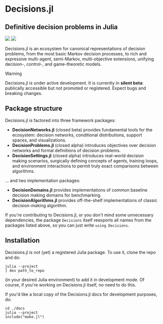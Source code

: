 # Decisions.jl
## Definitive decision problems in Julia
[![](https://img.shields.io/badge/docs-stable-blue.svg)](https://USER_NAME.github.io/PACKAGE_NAME.jl/stable)
[![](https://img.shields.io/badge/docs-dev-blue.svg)](https://USER_NAME.github.io/PACKAGE_NAME.jl/dev)

Decisions.jl is an ecosystem for canonical representations of decision problems, from the
most basic Markov decision processes, to rich and expressive multi-agent, semi-Markov,
multi-objective extensions, unifying decision-, control-, and game-theoretic models.

> [!WARNING] 
> Decisions.jl is under active development. It is currently in **silent beta**:
> publically accessible but not promoted or registered. Expect bugs and breaking changes. 

## Package structure
Decisions.jl is factored into three framework packages:

* **DecisionNetworks.jl** (closed beta) provides fundamental tools for the
  ecosystem: decision networks, conditional distributions, support
  spaces, and visualizations.
* **DecisionProblems.jl** (closed alpha) introduces objectives over decision
  networks and formal definitions of decision problems.
* **DecisionSettings.jl** (closed alpha) introduces real-world decision making
  scenarios, surgically defining concepts of agents, training loops, and environment
  interactions to permit truly exact comparisons between algorithms.

... and two implementation packages:

* **DecisionDomains.jl** provides implementations of common baseline decision
  making domains for benchmarking.
* **DecisionAlgorithms.jl** provides off-the-shelf implementations of classic
  decision-making algorithm.

If you're contributing to Decisions.jl, or you don't mind some unnecessary
dependencies, the package `Decisions` itself reexports all names from the packages listed
above, so you can just write `using Decisions`.

## Installation
Decisions.jl is not (yet) a registered Julia package. To use it, clone the repo and do:
```
julia --project
] dev path_to_repo
```
(in your desired Julia environment) to add it in development mode. Of course, if you're working
on Decisions.jl itself, no need to do this.

If you'd like a local copy of the Decisions.jl docs for development purposes, do:
```
cd ./docs
julia --project
include("make.jl")
```
